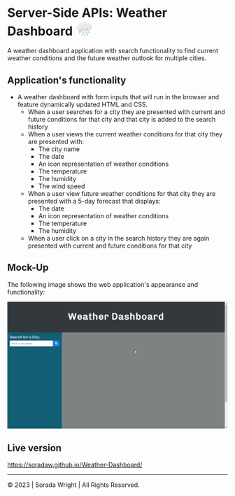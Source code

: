 # Server-Side APIs: Weather Dashboard <img src="assets/images/Weather.png" width="40px">


A weather dashboard application with search functionality to find current weather conditions and the future weather outlook for multiple cities.

## Application's functionality

* A weather dashboard with form inputs that will run in the browser and feature dynamically updated HTML and CSS.
  * When a user searches for a city they are presented with current and future conditions for that city and that city is added to the search history
  * When a user views the current weather conditions for that city they are presented with:
    * The city name
    * The date
    * An icon representation of weather conditions
    * The temperature
    * The humidity
    * The wind speed
  * When a user view future weather conditions for that city they are presented with a 5-day forecast that displays:
    * The date
    * An icon representation of weather conditions
    * The temperature
    * The humidity
  * When a user click on a city in the search history they are again presented with current and future conditions for that city

## Mock-Up

The following image shows the web application's appearance and functionality:

![The weather app includes a search option, a list of cities, and a five-day forecast and current weather conditions for London.](assets/images/Weather-Dashboard.gif)



## Live version

https://soradaw.github.io/Weather-Dashboard/

---

© 2023 | Sorada Wright | All Rights Reserved.
